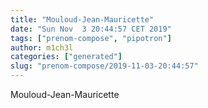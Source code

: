 ```yaml
---
title: "Mouloud-Jean-Mauricette"
date: "Sun Nov  3 20:44:57 CET 2019"
tags: ["prenom-compose", "pipotron"]
author: m1ch3l
categories: ["generated"]
slug: "prenom-compose/2019-11-03-20:44:57"
---
```


Mouloud-Jean-Mauricette
